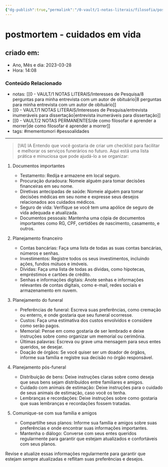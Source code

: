 ```yaml
---
{"dg-publish":true,"permalink":"/0-vault/1-notas-literais/filosofia/postmortem-cuidados-em-vida/","tags":["mementomori","pessoalidades"],"dgHomeLink":true,"dgShowLocalGraph":true,"dgShowFileTree":true,"dgEnableSearch":true,"noteIcon":""}
---
```


# postmortem - cuidados em vida

## criado em: 
-  Ano, Mês e dia: 2023-03-28
- Hora: 14:08

### Conteúdo Relacionado
- notas: [[0 - VAULT/1 NOTAS LITERAIS/Interesses de Pesquisa/8 perguntas para minha entrevista com um autor de obituário\|8 perguntas para minha entrevista com um autor de obituário]]
- [[0 - VAULT/1 NOTAS LITERAIS/Interesses de Pesquisa/entrevista inumeráveis para dissertação\|entrevista inumeráveis para dissertação]]
- [[0 - VAULT/2 NOTAS PERMANENTES/de como filosofar é aprender a morrer\|de como filosofar é aprender a morrer]]
- tags: #mementomori #pessoalidades 
---


> [!AI] IA
> Entendo que você gostaria de criar um checklist para facilitar e melhorar os serviços funerários no futuro. Aqui está uma lista prática e minuciosa que pode ajudá-lo a se organizar:

1.  Documentos importantes
    
    -   Testamento: Redija e armazene em local seguro.
    -   Procuração duradoura: Nomeie alguém para tomar decisões financeiras em seu nome.
    -   Diretivas antecipadas de saúde: Nomeie alguém para tomar decisões médicas em seu nome e expresse seus desejos relacionados aos cuidados médicos.
    -   Seguro de vida: Verifique se você tem uma apólice de seguro de vida adequada e atualizada.
    -   Documentos pessoais: Mantenha uma cópia de documentos importantes como RG, CPF, certidões de nascimento, casamento, e outros.
2.  Planejamento financeiro
    
    -   Contas bancárias: Faça uma lista de todas as suas contas bancárias, números e senhas.
    -   Investimentos: Registre todos os seus investimentos, incluindo ações, fundos mútuos e imóveis.
    -   Dívidas: Faça uma lista de todas as dívidas, como hipotecas, empréstimos e cartões de crédito.
    -   Senhas e informações digitais: Anote senhas e informações relevantes de contas digitais, como e-mail, redes sociais e armazenamento em nuvem.
3.  Planejamento do funeral
    
    -   Preferências de funeral: Escreva suas preferências, como cremação ou enterro, e onde gostaria que seu funeral ocorresse.
    -   Custos: Faça uma estimativa dos custos envolvidos e considere como serão pagos.
    -   Memorial: Pense em como gostaria de ser lembrado e deixe instruções sobre como organizar um memorial ou cerimônia.
    -   Últimas palavras: Escreva ou grave uma mensagem para seus entes queridos, se desejar.
    -   Doação de órgãos: Se você quiser ser um doador de órgãos, informe sua família e registre sua decisão no órgão responsável.
4.  Planejamento pós-funeral
    
    -   Distribuição de bens: Deixe instruções claras sobre como deseja que seus bens sejam distribuídos entre familiares e amigos.
    -   Cuidado com animais de estimação: Deixe instruções para o cuidado de seus animais de estimação, caso você os tenha.
    -   Lembranças e recordações: Deixe instruções sobre como gostaria que suas lembranças e recordações fossem tratadas.
5.  Comunique-se com sua família e amigos
    
    -   Compartilhe seus planos: Informe sua família e amigos sobre suas preferências e onde encontrar suas informações importantes.
    -   Mantenha o diálogo: Converse com seus entes queridos regularmente para garantir que estejam atualizados e confortáveis com seus planos.

Revise e atualize essas informações regularmente para garantir que estejam sempre atualizadas e reflitam suas preferências e desejos.
